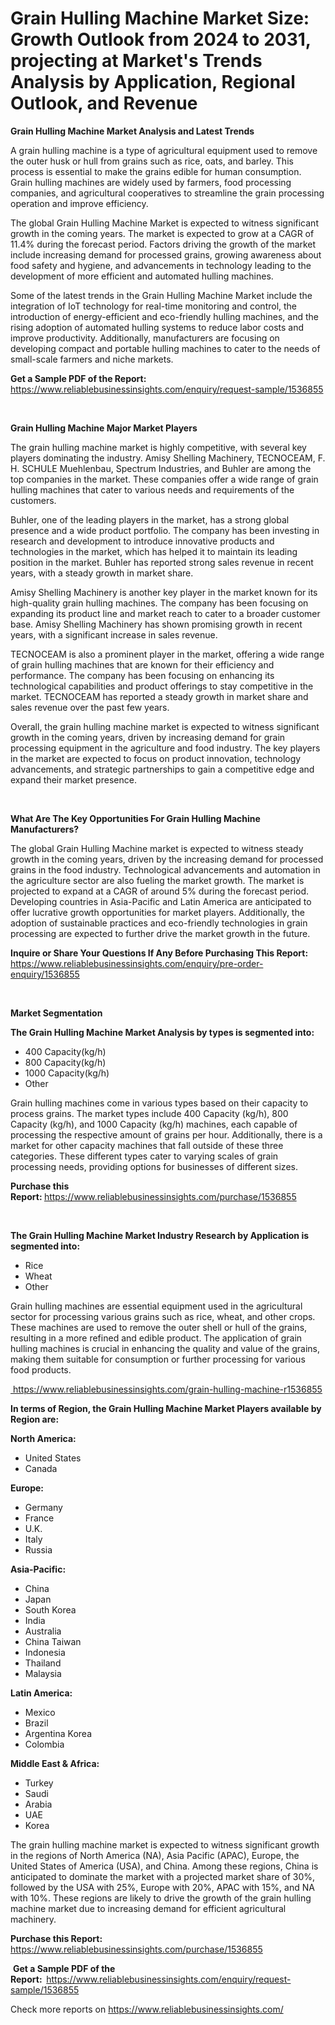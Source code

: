 <p><h1>Grain Hulling Machine Market Size: Growth Outlook from 2024 to 2031, projecting at Market's Trends Analysis by Application, Regional Outlook, and Revenue</h1></p><p><strong>Grain Hulling Machine Market Analysis and Latest Trends</strong></p>
<p><p>A grain hulling machine is a type of agricultural equipment used to remove the outer husk or hull from grains such as rice, oats, and barley. This process is essential to make the grains edible for human consumption. Grain hulling machines are widely used by farmers, food processing companies, and agricultural cooperatives to streamline the grain processing operation and improve efficiency.</p><p>The global Grain Hulling Machine Market is expected to witness significant growth in the coming years. The market is expected to grow at a CAGR of 11.4% during the forecast period. Factors driving the growth of the market include increasing demand for processed grains, growing awareness about food safety and hygiene, and advancements in technology leading to the development of more efficient and automated hulling machines.</p><p>Some of the latest trends in the Grain Hulling Machine Market include the integration of IoT technology for real-time monitoring and control, the introduction of energy-efficient and eco-friendly hulling machines, and the rising adoption of automated hulling systems to reduce labor costs and improve productivity. Additionally, manufacturers are focusing on developing compact and portable hulling machines to cater to the needs of small-scale farmers and niche markets.</p></p>
<p><strong>Get a Sample PDF of the Report:&nbsp;</strong> <a href="https://www.reliablebusinessinsights.com/enquiry/request-sample/1536855">https://www.reliablebusinessinsights.com/enquiry/request-sample/1536855</a></p>
<p>&nbsp;</p>
<p><strong>Grain Hulling Machine Major Market Players</strong></p>
<p><p>The grain hulling machine market is highly competitive, with several key players dominating the industry. Amisy Shelling Machinery, TECNOCEAM, F. H. SCHULE Muehlenbau, Spectrum Industries, and Buhler are among the top companies in the market. These companies offer a wide range of grain hulling machines that cater to various needs and requirements of the customers.</p><p>Buhler, one of the leading players in the market, has a strong global presence and a wide product portfolio. The company has been investing in research and development to introduce innovative products and technologies in the market, which has helped it to maintain its leading position in the market. Buhler has reported strong sales revenue in recent years, with a steady growth in market share.</p><p>Amisy Shelling Machinery is another key player in the market known for its high-quality grain hulling machines. The company has been focusing on expanding its product line and market reach to cater to a broader customer base. Amisy Shelling Machinery has shown promising growth in recent years, with a significant increase in sales revenue.</p><p>TECNOCEAM is also a prominent player in the market, offering a wide range of grain hulling machines that are known for their efficiency and performance. The company has been focusing on enhancing its technological capabilities and product offerings to stay competitive in the market. TECNOCEAM has reported a steady growth in market share and sales revenue over the past few years.</p><p>Overall, the grain hulling machine market is expected to witness significant growth in the coming years, driven by increasing demand for grain processing equipment in the agriculture and food industry. The key players in the market are expected to focus on product innovation, technology advancements, and strategic partnerships to gain a competitive edge and expand their market presence.</p></p>
<p>&nbsp;</p>
<p><strong>What Are The Key Opportunities For Grain Hulling Machine Manufacturers?</strong></p>
<p><p>The global Grain Hulling Machine market is expected to witness steady growth in the coming years, driven by the increasing demand for processed grains in the food industry. Technological advancements and automation in the agriculture sector are also fueling the market growth. The market is projected to expand at a CAGR of around 5% during the forecast period. Developing countries in Asia-Pacific and Latin America are anticipated to offer lucrative growth opportunities for market players. Additionally, the adoption of sustainable practices and eco-friendly technologies in grain processing are expected to further drive the market growth in the future.</p></p>
<p><strong>Inquire or Share Your Questions If Any Before Purchasing This Report:</strong> <a href="https://www.reliablebusinessinsights.com/enquiry/pre-order-enquiry/1536855">https://www.reliablebusinessinsights.com/enquiry/pre-order-enquiry/1536855</a></p>
<p>&nbsp;</p>
<p><strong>Market Segmentation</strong></p>
<p><strong>The Grain Hulling Machine Market Analysis by types is segmented into:</strong></p>
<p><ul><li>400 Capacity(kg/h)</li><li>800 Capacity(kg/h)</li><li>1000 Capacity(kg/h)</li><li>Other</li></ul></p>
<p><p>Grain hulling machines come in various types based on their capacity to process grains. The market types include 400 Capacity (kg/h), 800 Capacity (kg/h), and 1000 Capacity (kg/h) machines, each capable of processing the respective amount of grains per hour. Additionally, there is a market for other capacity machines that fall outside of these three categories. These different types cater to varying scales of grain processing needs, providing options for businesses of different sizes.</p></p>
<p><strong>Purchase this Report:&nbsp;</strong><a href="https://www.reliablebusinessinsights.com/purchase/1536855">https://www.reliablebusinessinsights.com/purchase/1536855</a></p>
<p>&nbsp;</p>
<p><strong>The Grain Hulling Machine Market Industry Research by Application is segmented into:</strong></p>
<p><ul><li>Rice</li><li>Wheat</li><li>Other</li></ul></p>
<p><p>Grain hulling machines are essential equipment used in the agricultural sector for processing various grains such as rice, wheat, and other crops. These machines are used to remove the outer shell or hull of the grains, resulting in a more refined and edible product. The application of grain hulling machines is crucial in enhancing the quality and value of the grains, making them suitable for consumption or further processing for various food products.</p></p>
<p><a href="https://www.reliablebusinessinsights.com/grain-hulling-machine-r1536855">&nbsp;https://www.reliablebusinessinsights.com/grain-hulling-machine-r1536855</a></p>
<p><strong>In terms of Region, the Grain Hulling Machine Market Players available by Region are:</strong></p>
<p>
    <p> <strong> North America: </strong>
        <ul>
            <li>United States</li>
            <li>Canada</li>
        </ul>
        </p> 
    <p> <strong> Europe: </strong>
        <ul>
            <li>Germany</li>
            <li>France</li>
            <li>U.K.</li>
            <li>Italy</li>
            <li>Russia</li>
        </ul>
        </p> 
    <p> <strong> Asia-Pacific: </strong>
        <ul>
            <li>China</li>
            <li>Japan</li>
            <li>South Korea</li>
            <li>India</li>
            <li>Australia</li>
            <li>China Taiwan</li>
            <li>Indonesia</li>
            <li>Thailand</li>
            <li>Malaysia</li>
        </ul>
        </p> 
    <p> <strong> Latin America: </strong>
        <ul>
            <li>Mexico</li>
            <li>Brazil</li>
            <li>Argentina Korea</li>
            <li>Colombia</li>
        </ul>
        </p> 
    <p> <strong> Middle East & Africa: </strong>
        <ul>
            <li>Turkey</li>
            <li>Saudi</li>
            <li>Arabia</li>
            <li>UAE</li>
            <li>Korea</li>
        </ul>
    </p>
    </p>
<p><p>The grain hulling machine market is expected to witness significant growth in the regions of North America (NA), Asia Pacific (APAC), Europe, the United States of America (USA), and China. Among these regions, China is anticipated to dominate the market with a projected market share of 30%, followed by the USA with 25%, Europe with 20%, APAC with 15%, and NA with 10%. These regions are likely to drive the growth of the grain hulling machine market due to increasing demand for efficient agricultural machinery.</p></p>
<p><strong>Purchase this Report: </strong><a href="https://www.reliablebusinessinsights.com/purchase/1536855">https://www.reliablebusinessinsights.com/purchase/1536855</a></p>
<p>&nbsp;<strong>Get a Sample PDF of the Report:&nbsp;&nbsp;</strong><a href="https://www.reliablebusinessinsights.com/enquiry/request-sample/1536855">https://www.reliablebusinessinsights.com/enquiry/request-sample/1536855</a></p>
<p><strong></strong></p>
<p>Check more reports on <a href="https://www.reliablebusinessinsights.com/">https://www.reliablebusinessinsights.com/</a></p>